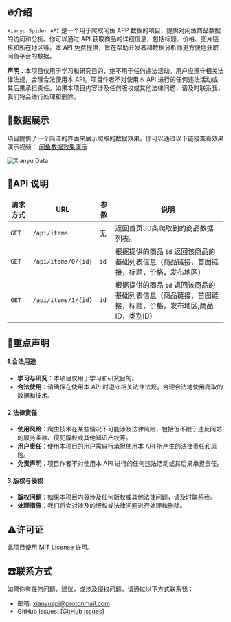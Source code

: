 ## 🔥介绍

`Xianyu Spider API` 是一个用于爬取闲鱼 APP 数据的项目，提供对闲鱼商品数据的访问和分析。你可以通过 API 获取商品的详细信息，包括标题、价格、图片链接和所在地区等。本 API 免费提供，旨在帮助开发者和数据分析师更方便地获取闲鱼平台的数据。

**声明**：本项目仅用于学习和研究目的，绝不用于任何违法活动。用户应遵守相关法律法规，合理合法使用本 API。项目作者不对使用本 API 进行的任何违法活动或其后果承担责任。如果本项目内容涉及任何版权或其他法律问题，请及时联系我，我们将会进行处理和删除。

## 👻数据展示

项目提供了一个简洁的界面来展示爬取的数据效果，你可以通过以下链接查看效果演示视频：
[闲鱼数据效果演示](https://youtu.be/LL1ilLlo-7Q)

![Xianyu Data](https://github.com/user-attachments/assets/9c6f712e-6b7c-4e1e-99a3-29171af40c6c)


## 👻API 说明

| 请求方式 | URL                  | 参数     | 说明                                            |
|----------|----------------------|----------|-------------------------------------------------|
| `GET`    | `/api/items`         | 无       | 返回首页30条爬取到的商品数据列表。                   |
| `GET`    | `/api/items/0/{id}`    | `id`     | 根据提供的商品 `id` 返回该商品的基础列表信息（商品链接，首图链接，标题，价格，发布地区）       |
| `GET`    | `/api/items/1/{id}`    | `id`     | 根据提供的商品 `id` 返回该商品的基础列表信息（商品链接，首图链接，标题，价格，发布地区,商品ID，类别ID）       |

## 🚫重点声明

#### 1.合法用途

- **学习与研究**：本项目仅用于学习和研究目的。
- **合法使用**：请确保在使用本 API 时遵守相关法律法规。合理合法地使用爬取的数据和技术。

#### 2.法律责任

- **使用风险**：爬虫技术在某些情况下可能涉及法律风险，包括但不限于违反网站的服务条款、侵犯版权或其他知识产权等。
- **用户责任**：使用本项目的用户需自行承担使用本 API 所产生的法律责任和风险。
- **免责声明**：项目作者不对使用本 API 进行的任何违法活动或其后果承担责任。

#### 3.版权与侵权

- **版权问题**：如果本项目内容涉及任何版权或其他法律问题，请及时联系我。
- **处理措施**：我们将会对涉及的版权或法律问题进行处理和删除。

## ⚠许可证

此项目使用 [MIT License](LICENSE) 许可。

## ☎联系方式

如果你有任何问题、建议，或涉及侵权问题，请通过以下方式联系我：

- 邮箱: xianyuapi@protonmail.com
- GitHub Issues: [[GitHub Issues](https://github.com/yourusername/xianyu_spider_api/issues)]
